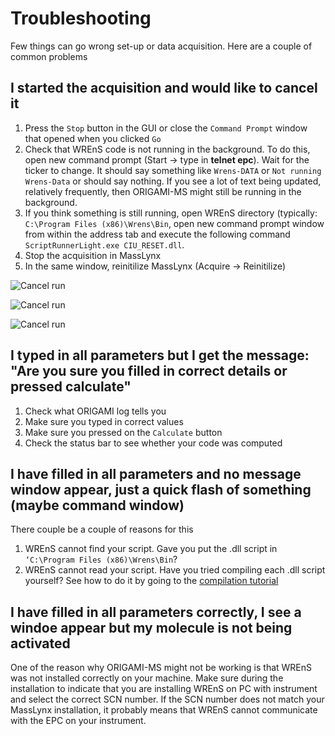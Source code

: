 # Troubleshooting

Few things can go wrong set-up or data acquisition. Here are a couple of common problems

## I started the acquisition and would like to cancel it

1. Press the `Stop` button in the GUI or close the `Command Prompt` window that opened when you clicked `Go`
2. Check that WREnS code is not running in the background. To do this, open new command prompt (Start -> type in **telnet epc**). Wait for the ticker to change. It should say something like `Wrens-DATA` or `Not running Wrens-Data` or should say nothing. If you see a lot of text being updated, relatively frequently, then ORIGAMI-MS might still be running in the background.
3. If you think something is still running, open WREnS directory (typically: `C:\Program Files (x86)\Wrens\Bin`, open new command prompt window from within the address tab and execute the following command `ScriptRunnerLight.exe CIU_RESET.dll`.
4. Stop the acquisition in MassLynx
5. In the same window, reinitilize MassLynx (Acquire -> Reinitilize)

![Cancel run](../../assets/trouble-cancel.png)

![Cancel run](../../assets/trouble-telnet.png)

![Cancel run](../../assets/trouble-reset.png)

## I typed in all parameters but I get the message: "Are you sure you filled in correct details or pressed calculate"

1. Check what ORIGAMI log tells you
2. Make sure you typed in correct values
3. Make sure you pressed on the `Calculate` button
4. Check the status bar to see whether your code was computed

## I have filled in all parameters and no message window appear, just a quick flash of something (maybe command window)

There couple be a couple of reasons for this

1. WREnS cannot find your script. Gave you put the .dll script in `‘C:\Program Files (x86)\Wrens\Bin`?
2. WREnS cannot read your script. Have you tried compiling each .dll script yourself? See how to do it by going to the [compilation tutorial](compilation.md)

## I have filled in all parameters correctly, I see a windoe appear but my molecule is not being activated

One of the reason why ORIGAMI-MS might not be working is that WREnS was not installed correctly on your machine. Make sure during the installation to indicate that you are installing WREnS on PC with instrument and select the correct SCN number. If the SCN number does not match your MassLynx installation, it probably means that WREnS cannot communicate with the EPC on your instrument.
